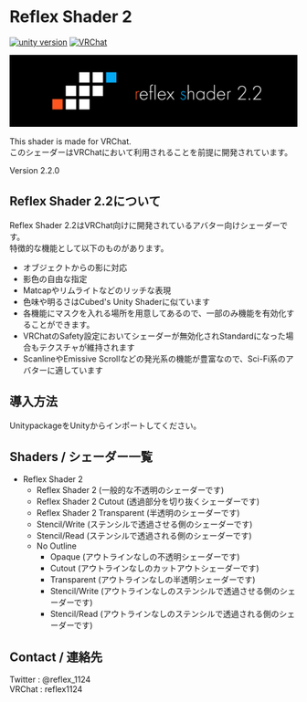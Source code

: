 

# Reflex Shader 2
[![unity version](https://img.shields.io/badge/Unity-2018.4.20.f1-blue.svg?logo=unity&style=for-the-badge)](https://unity3d.com/jp/unity/whats-new/2018.4.20)
[![VRChat](https://img.shields.io/badge/-VRChat-blue.svg?logo=&style=for-the-badge)](https://vrchat.com/)

![Header](Images/RS_Header.png)

This shader is made for VRChat.  
このシェーダーはVRChatにおいて利用されることを前提に開発されています。

Version 2.2.0

## Reflex Shader 2.2について
Reflex Shader 2.2はVRChat向けに開発されているアバター向けシェーダーです。  
特徴的な機能として以下のものがあります。
- オブジェクトからの影に対応
- 影色の自由な指定
- Matcapやリムライトなどのリッチな表現
- 色味や明るさはCubed's Unity Shaderに似ています
- 各機能にマスクを入れる場所を用意してあるので、一部のみ機能を有効化することができます。
- VRChatのSafety設定においてシェーダーが無効化されStandardになった場合もテクスチャが維持されます
- ScanlineやEmissive Scrollなどの発光系の機能が豊富なので、Sci-Fi系のアバターに適しています

## 導入方法
UnitypackageをUnityからインポートしてください。

## Shaders / シェーダー一覧
- Reflex Shader 2
  - Reflex Shader 2 (一般的な不透明のシェーダーです)
  - Reflex Shader 2 Cutout (透過部分を切り抜くシェーダーです)
  - Reflex Shader 2 Transparent (半透明のシェーダーです)
  - Stencil/Write (ステンシルで透過させる側のシェーダーです)
  - Stencil/Read (ステンシルで透過される側のシェーダーです) 
  - No Outline
    - Opaque (アウトラインなしの不透明シェーダーです)
    - Cutout (アウトラインなしのカットアウトシェーダーです)
    - Transparent (アウトラインなしの半透明シェーダーです)
    - Stencil/Write (アウトラインなしのステンシルで透過させる側のシェーダーです) 
    - Stencil/Read (アウトラインなしのステンシルで透過される側のシェーダーです) 

## Contact / 連絡先
Twitter : @reflex_1124  
VRChat : reflex1124
